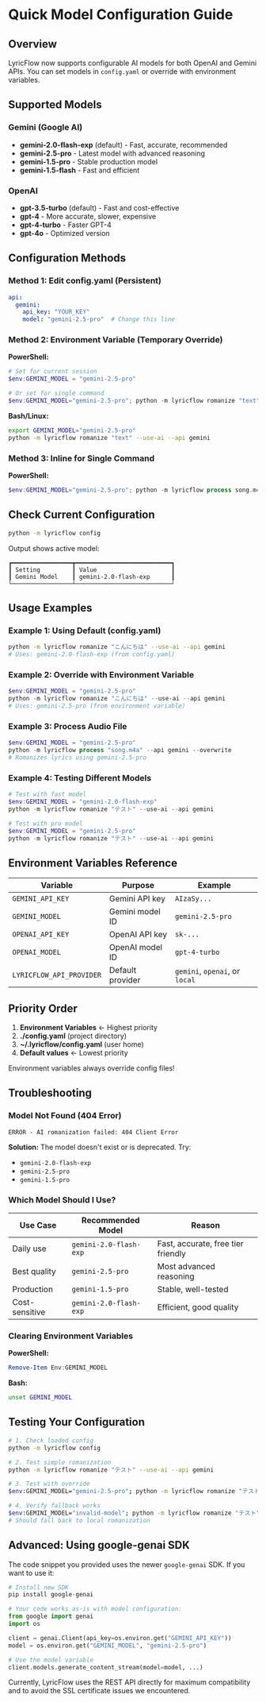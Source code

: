 # Quick Model Configuration Guide

## Overview
LyricFlow now supports configurable AI models for both OpenAI and Gemini APIs. You can set models in `config.yaml` or override with environment variables.

## Supported Models

### Gemini (Google AI)
- **gemini-2.0-flash-exp** (default) - Fast, accurate, recommended
- **gemini-2.5-pro** - Latest model with advanced reasoning
- **gemini-1.5-pro** - Stable production model
- **gemini-1.5-flash** - Fast and efficient

### OpenAI
- **gpt-3.5-turbo** (default) - Fast and cost-effective
- **gpt-4** - More accurate, slower, expensive
- **gpt-4-turbo** - Faster GPT-4
- **gpt-4o** - Optimized version

## Configuration Methods

### Method 1: Edit config.yaml (Persistent)

```yaml
api:
  gemini:
    api_key: "YOUR_KEY"
    model: "gemini-2.5-pro"  # Change this line
```

### Method 2: Environment Variable (Temporary Override)

**PowerShell:**
```powershell
# Set for current session
$env:GEMINI_MODEL = "gemini-2.5-pro"

# Or set for single command
$env:GEMINI_MODEL="gemini-2.5-pro"; python -m lyricflow romanize "text" --use-ai --api gemini
```

**Bash/Linux:**
```bash
export GEMINI_MODEL="gemini-2.5-pro"
python -m lyricflow romanize "text" --use-ai --api gemini
```

### Method 3: Inline for Single Command

**PowerShell:**
```powershell
$env:GEMINI_MODEL="gemini-2.5-pro"; python -m lyricflow process song.m4a --api gemini
```

## Check Current Configuration

```bash
python -m lyricflow config
```

Output shows active model:
```
┏━━━━━━━━━━━━━━━━━┳━━━━━━━━━━━━━━━━━━━━━━━━━━━┓
┃ Setting         ┃ Value                     ┃
┃ Gemini Model    ┃ gemini-2.0-flash-exp      ┃
└─────────────────┴───────────────────────────┘
```

## Usage Examples

### Example 1: Using Default (config.yaml)
```bash
python -m lyricflow romanize "こんにちは" --use-ai --api gemini
# Uses: gemini-2.0-flash-exp (from config.yaml)
```

### Example 2: Override with Environment Variable
```powershell
$env:GEMINI_MODEL = "gemini-2.5-pro"
python -m lyricflow romanize "こんにちは" --use-ai --api gemini
# Uses: gemini-2.5-pro (from environment variable)
```

### Example 3: Process Audio File
```powershell
$env:GEMINI_MODEL = "gemini-2.5-pro"
python -m lyricflow process "song.m4a" --api gemini --overwrite
# Romanizes lyrics using gemini-2.5-pro
```

### Example 4: Testing Different Models
```powershell
# Test with fast model
$env:GEMINI_MODEL = "gemini-2.0-flash-exp"
python -m lyricflow romanize "テスト" --use-ai --api gemini

# Test with pro model
$env:GEMINI_MODEL = "gemini-2.5-pro"
python -m lyricflow romanize "テスト" --use-ai --api gemini
```

## Environment Variables Reference

| Variable | Purpose | Example |
|----------|---------|---------|
| `GEMINI_API_KEY` | Gemini API key | `AIzaSy...` |
| `GEMINI_MODEL` | Gemini model ID | `gemini-2.5-pro` |
| `OPENAI_API_KEY` | OpenAI API key | `sk-...` |
| `OPENAI_MODEL` | OpenAI model ID | `gpt-4-turbo` |
| `LYRICFLOW_API_PROVIDER` | Default provider | `gemini`, `openai`, or `local` |

## Priority Order

1. **Environment Variables** ← Highest priority
2. **./config.yaml** (project directory)
3. **~/.lyricflow/config.yaml** (user home)
4. **Default values** ← Lowest priority

Environment variables always override config files!

## Troubleshooting

### Model Not Found (404 Error)
```
ERROR - AI romanization failed: 404 Client Error
```
**Solution:** The model doesn't exist or is deprecated. Try:
- `gemini-2.0-flash-exp`
- `gemini-2.5-pro`
- `gemini-1.5-pro`

### Which Model Should I Use?

| Use Case | Recommended Model | Reason |
|----------|------------------|---------|
| Daily use | `gemini-2.0-flash-exp` | Fast, accurate, free tier friendly |
| Best quality | `gemini-2.5-pro` | Most advanced reasoning |
| Production | `gemini-1.5-pro` | Stable, well-tested |
| Cost-sensitive | `gemini-2.0-flash-exp` | Efficient, good quality |

### Clearing Environment Variables

**PowerShell:**
```powershell
Remove-Item Env:GEMINI_MODEL
```

**Bash:**
```bash
unset GEMINI_MODEL
```

## Testing Your Configuration

```bash
# 1. Check loaded config
python -m lyricflow config

# 2. Test simple romanization
python -m lyricflow romanize "テスト" --use-ai --api gemini

# 3. Test with override
$env:GEMINI_MODEL="gemini-2.5-pro"; python -m lyricflow romanize "テスト" --use-ai --api gemini

# 4. Verify fallback works
$env:GEMINI_MODEL="invalid-model"; python -m lyricflow romanize "テスト" --use-ai --api gemini
# Should fall back to local romanization
```

## Advanced: Using google-genai SDK

The code snippet you provided uses the newer `google-genai` SDK. If you want to use it:

```python
# Install new SDK
pip install google-genai

# Your code works as-is with model configuration:
from google import genai
import os

client = genai.Client(api_key=os.environ.get("GEMINI_API_KEY"))
model = os.environ.get("GEMINI_MODEL", "gemini-2.5-pro")

# Use the model variable
client.models.generate_content_stream(model=model, ...)
```

Currently, LyricFlow uses the REST API directly for maximum compatibility and to avoid the SSL certificate issues we encountered.
